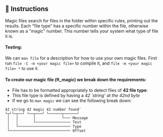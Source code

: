## 🚨 Instructions

Magic files search for files in the folder within specific rules, printing out the results. Each "file type" has a specific number within the file, otherwise known as a "magic" number. This number tells your system what type of file it is.

#### Testing:
We can `man file` for a description for how to use your own magic files.
First run `file -C -m <your magic file>` to compile it,
and `file -m <your magic file> *` to use it.

#### To create our magic file (ft_magic) we break down the requirements:
* File has to be formatted appropriately to detect files of **42 file type**:
* This file type is defined by having a *42 'string' at the 42nd byte*
* If we go to `man magic` we can see the following break down:
```
42 string 42 magic 42 number found`
└┬┘└─┬──┘ └──┬───┘ └──────┬──────┘
 │   │       │            └─── Message
 │   │       └──────────────── Test
 │   └──────────────────────── Type
 └──────────────────────────── Offset
```

